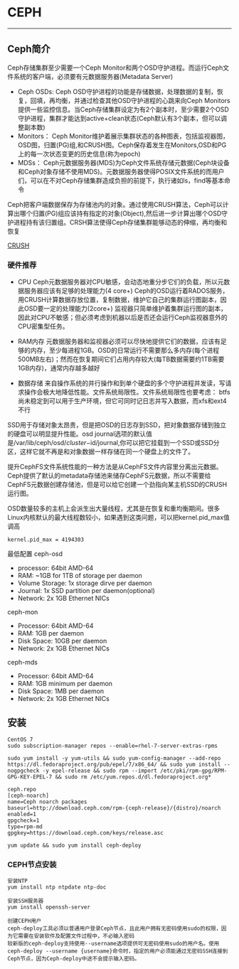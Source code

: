 # CEPH

------

## Ceph简介
Ceph存储集群至少需要一个Ceph Monitor和两个OSD守护进程。而运行Ceph文件系统的客户端，必须要有元数据服务器(Metadata Server)
+ Ceph OSDs: Ceph OSD守护进程的功能是存储数据，处理数据的复制，恢复，回填，再均衡，并通过检查其他OSD守护进程的心跳来向Ceph Monitors提供一些监控信息。当Ceph存储集群设定为有2个副本时，至少需要2个OSD守护进程，集群才能达到active+clean状态(Ceph默认有3个副本，但可以调整副本数)
+ Monitors： Ceph Monitor维护着展示集群状态的各种图表，包括监视器图，OSD图，归置(PG)组,和CRUSH图。Ceph保存着发生在Monitors,OSD和PG上的每一次状态变更的历史信息(称为epoch)
+ MDSs： Ceph元数据服务器(MDS)为Ceph文件系统存储元数据(Ceph块设备和Ceph对象存储不使用MDS)。元数据服务器使得POSIX文件系统的而用户们，可以在不对Ceph存储集群造成负担的前提下，执行诸如ls，find等基本命令

Ceph把客户端数据保存为存储池内的对象。通过使用CRUSH算法，Ceph可以计算出哪个归置(PG)组应该持有指定的对象(Object),然后进一步计算出哪个OSD守护进程持有该归置组。CRSH算法使得Ceph存储集群能够动态的伸缩，再均衡和恢复

[CRUSH](https://aaron-13.github.io/2018/06/CRUSH算法)

### 硬件推荐
+ CPU
Ceph元数据服务器对CPU敏感，会动态地重分步它们的负载，所以元数据服务器应该有足够的处理能力(4 core+)
Ceph的OSD运行着RADOS服务，用CRUSH计算数据存放位置，复制数据，维护它自己的集群运行图副本，因此OSD要一定的处理能力(2core+)
监视器只简单维护着集群运行图的副本，因此对CPU不敏感；但必须考虑到机器以后是否还会运行Ceph监视器意外的CPU密集型任务。

+ RAM内存
元数据服务器和监视器必须可以尽快地提供它们的数据，应该有足够的内存，至少每进程1GB。OSD的日常运行不需要那么多内存(每个进程500MB左右)；然而在恢复期间它们占用内存较大(每TB数据需要约1TB需要1GB内存)，通常内存越多越好

+ 数据存储
来自操作系统的并行操作和到单个硬盘的多个守护进程并发读，写请求操作会极大地降低性能。文件系统局限性。文件系统局限性也要考虑： btfs尚未稳定到可以用于生产环境，但它可同时记日志并写入数据，而xfs和ext4不行

SSD用于存储对象太昂贵，但是把OSD的日志存到SSD，把对象数据存储到独立的硬盘可以明显提升性能。osd journal选项的默认值是/var/lib/ceph/osd/$cluster-$id/journal,你可以把它挂载到一个SSD或SSD分区，这样它就不再是和对象数据一样存储在同一个硬盘上的文件了。

提升CephFS文件系统性能的一种方法是从CephFS文件内容里分离出元数据。Ceph提供了默认的metadata存储池来储存CephFS元数据，所以不需要给CephFS元数据创建存储池，但是可以给它创建一个劲指向某主机SSD的CRUSH运行图。

OSD数量较多的主机上会派生出大量线程，尤其是在恢复和重均衡期间。很多Linux内核默认的最大线程数较小，如果遇到这类问题，可以把kernel.pid_max值调高
```
kernel.pid_max = 4194303
```

最低配置
ceph-osd
+ processor: 64bit AMD-64
+ RAM: ~1GB for 1TB of storage per daemon
+ Volume Storage: 1x storage dirve per daemon
+ Journal: 1x SSD partition per daemon(optional)
+ Network: 2x 1GB Ethernet NICs

ceph-mon
+ Processor: 64bit AMD-64
+ RAM: 1GB per daemon
+ Disk Space: 10GB per daemon
+ Network: 2x 1GB Ethernet NICs

ceph-mds
+ Processor: 64bit AMD-64
+ RAM: 1GB minimum per daemon
+ Disk Space: 1MB per daemon
+ Network: 2x 1GB Ethernet NICs


## 安装
```
CentOS 7
sudo subscription-manager repos --enable=rhel-7-server-extras-rpms

sudo yum install -y yum-utils && sudo yum-config-manager --add-repo https://dl.fedoraproject.org/pub/epel/7/x86_64/ && sudo yum install --nogpgcheck -y epel-release && sudo rpm --import /etc/pki/rpm-gpg/RPM-GPG-KEY-EPEL-7 && sudo rm /etc/yum.repos.d/dl.fedoraproject.org*

ceph.repo
[ceph-noarch]
name=Ceph noarch packages
baseurl=http://download.ceph.com/rpm-{ceph-release}/{distro}/noarch
enabled=1
gpgcheck=1
type=rpm-md
gpgkey=https://download.ceph.com/keys/release.asc

yum update && sudo yum install ceph-deploy

```

### CEPH节点安装
```
安装NTP
yum install ntp ntpdate ntp-doc

安装SSH服务器
yum install openssh-server

创建CEPH用户
ceph-deploy工具必须以普通用户登录Ceph节点，且此用户拥有无密码使用sudo的权限，因为它需要在安装软件及配置文件过程中，不必输入密码
较新版的ceph-deploy支持使用--username选项提供可无密码使用sudo的用户名。使用ceph-deploy --username {username}命令时，指定的用户必须能通过无密码SSH连接到Ceph节点，因为Ceph-deploy中途不会提示输入密码。

```